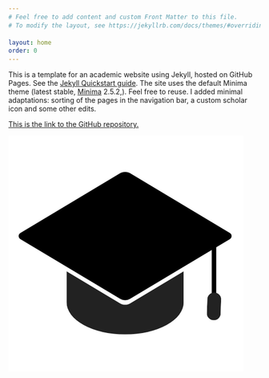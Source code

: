 ```yaml
---
# Feel free to add content and custom Front Matter to this file.
# To modify the layout, see https://jekyllrb.com/docs/themes/#overriding-theme-defaults

layout: home
order: 0
---
```


This is a template for an academic website using Jekyll, hosted on GitHub Pages. See the [Jekyll Quickstart guide](https://jekyllrb.com/docs/). The site uses the default Minima theme (latest stable, [Minima](https://rubygems.org/gems/minima) 2.5.2,). Feel free to reuse. I added minimal adaptations: sorting of the pages in the navigation bar, a custom scholar icon and some other edits. 

[This is the link to the GitHub repository.](https://github.com/hafrijns/academic-website)

![This is a hat](/assets/images/hat.png)
 